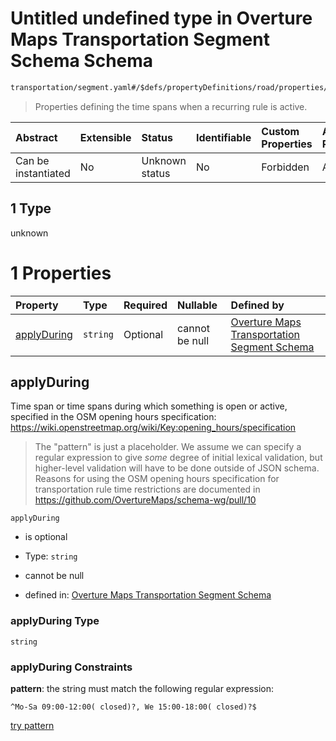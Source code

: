 # Untitled undefined type in Overture Maps Transportation Segment Schema Schema

```txt
transportation/segment.yaml#/$defs/propertyDefinitions/road/properties/flags/items/oneOf/1/allOf/1
```



> Properties defining the time spans when a recurring rule is active.

| Abstract            | Extensible | Status         | Identifiable | Custom Properties | Additional Properties | Access Restrictions | Defined In                                                                                                      |
| :------------------ | :--------- | :------------- | :----------- | :---------------- | :-------------------- | :------------------ | :-------------------------------------------------------------------------------------------------------------- |
| Can be instantiated | No         | Unknown status | No           | Forbidden         | Allowed               | none                | [segment.yaml\*](../../../../../../../tmp/jsonschema/schema/transportation/segment.yaml "open original schema") |

## 1 Type

unknown

# 1 Properties

| Property                    | Type     | Required | Nullable       | Defined by                                                                                                                                                                                       |
| :-------------------------- | :------- | :------- | :------------- | :----------------------------------------------------------------------------------------------------------------------------------------------------------------------------------------------- |
| [applyDuring](#applyduring) | `string` | Optional | cannot be null | [Overture Maps Transportation Segment Schema](defs-defs-propertydefinitions-openinghours.md "transportation/segment.yaml#/$defs/propertyContainers/applyDuringContainer/properties/applyDuring") |

## applyDuring

Time span or time spans during which something is open or active, specified in the OSM opening hours specification:
<https://wiki.openstreetmap.org/wiki/Key:opening_hours/specification>

> The "pattern" is just a placeholder. We assume we can specify a regular expression to give *some* degree of initial lexical validation, but higher-level validation will have to be done outside of JSON schema.
> Reasons for using the OSM opening hours specification for transportation rule time restrictions are documented in <https://github.com/OvertureMaps/schema-wg/pull/10>

`applyDuring`

*   is optional

*   Type: `string`

*   cannot be null

*   defined in: [Overture Maps Transportation Segment Schema](defs-defs-propertydefinitions-openinghours.md "transportation/segment.yaml#/$defs/propertyContainers/applyDuringContainer/properties/applyDuring")

### applyDuring Type

`string`

### applyDuring Constraints

**pattern**: the string must match the following regular expression:&#x20;

```regexp
^Mo-Sa 09:00-12:00( closed)?, We 15:00-18:00( closed)?$
```

[try pattern](https://regexr.com/?expression=%5EMo-Sa%2009%3A00-12%3A00\(%20closed\)%3F%2C%20We%2015%3A00-18%3A00\(%20closed\)%3F%24 "try regular expression with regexr.com")

